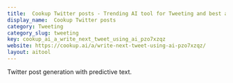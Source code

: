 ```yaml
---
title:  Cookup Twitter posts - Trending AI tool for Tweeting and best alternatives
display_name:  Cookup Twitter posts
category: Tweeting
category_slug: tweeting
key: cookup_ai_a_write_next_tweet_using_ai_pzo7xzqz
website: https://cookup.ai/a/write-next-tweet-using-ai-pzo7xzqz/
layout: aitool
---
```


Twitter post generation with predictive text.
